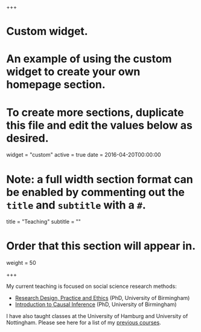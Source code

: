 +++
# Custom widget.
# An example of using the custom widget to create your own homepage section.
# To create more sections, duplicate this file and edit the values below as desired.
widget = "custom"
active = true
date = 2016-04-20T00:00:00

# Note: a full width section format can be enabled by commenting out the `title` and `subtitle` with a `#`.
title = "Teaching"
subtitle = ""

# Order that this section will appear in.
weight = 50

+++

My current teaching is focused on social science research methods:

- [Research Design, Practice and Ethics](teaching/rdpe) (PhD, University of Birmingham)
- [Introduction to Causal Inference](teaching/inference) (PhD, University of Birmingham)

I have also taught classes at the University of Hamburg and University of Nottingham. Please see here for a list of my [previous courses](teaching/previous-courses). 
